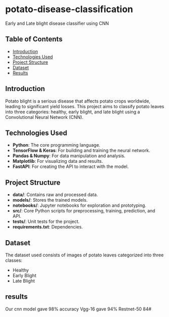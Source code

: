 # potato-disease-classification
Early and Late blight disease classifier using CNN
## Table of Contents

- [Introduction](#introduction)
- [Technologies Used](#technologies-used)
- [Project Structure](#project-structure)
- [Dataset](#dataset)
- [Results](#results)

## Introduction

Potato blight is a serious disease that affects potato crops worldwide, leading to significant yield losses. This project aims to classify potato leaves into three categories: healthy, early blight, and late blight using a Convolutional Neural Network (CNN).

## Technologies Used

- **Python**: The core programming language.
- **TensorFlow & Keras**: For building and training the neural network.
- **Pandas & Numpy**: For data manipulation and analysis.
- **Matplotlib**: For visualizing data and results.
- **FastAPI**: For creating the API to interact with the model.

## Project Structure

- **data/**: Contains raw and processed data.
- **models/**: Stores the trained models.
- **notebooks/**: Jupyter notebooks for exploration and prototyping.
- **src/**: Core Python scripts for preprocessing, training, prediction, and API.
- **tests/**: Unit tests for the project.
- **requirements.txt**: Dependencies.

## Dataset

The dataset used consists of images of potato leaves categorized into three classes:
- Healthy
- Early Blight
- Late Blight

## results
Our cnn model gave 98% accuracy
Vgg-16 gave 94% 
Restnet-50 84#
